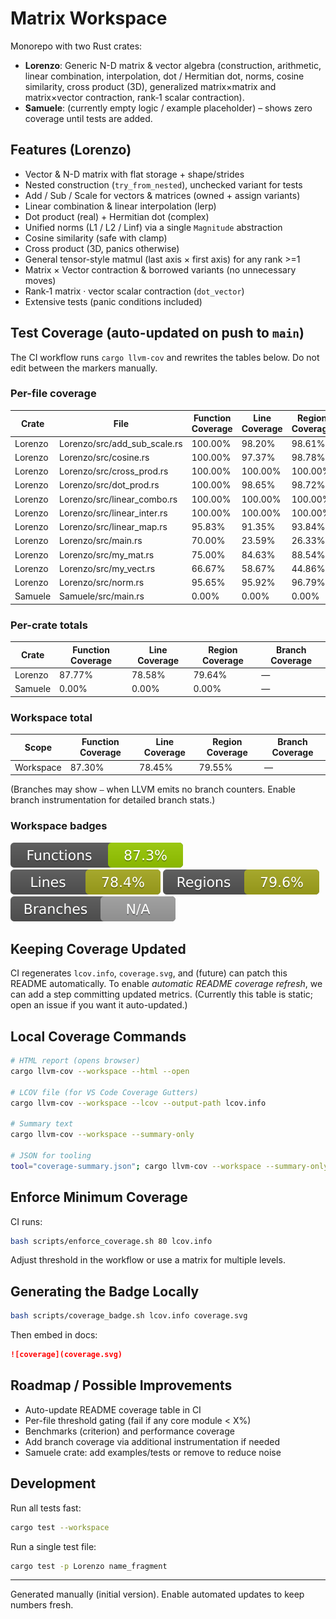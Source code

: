 # Matrix Workspace

Monorepo with two Rust crates:
- **Lorenzo**: Generic N-D matrix & vector algebra (construction, arithmetic, linear combination, interpolation, dot / Hermitian dot, norms, cosine similarity, cross product (3D), generalized matrix×matrix and matrix×vector contraction, rank‑1 scalar contraction).
- **Samuele**: (currently empty logic / example placeholder) – shows zero coverage until tests are added.

## Features (Lorenzo)
- Vector & N-D matrix with flat storage + shape/strides
- Nested construction (`try_from_nested`), unchecked variant for tests
- Add / Sub / Scale for vectors & matrices (owned + assign variants)
- Linear combination & linear interpolation (lerp)
- Dot product (real) + Hermitian dot (complex)
- Unified norms (L1 / L2 / Linf) via a single `Magnitude` abstraction
- Cosine similarity (safe with clamp)
- Cross product (3D, panics otherwise)
- General tensor-style matmul (last axis × first axis) for any rank >=1
- Matrix × Vector contraction & borrowed variants (no unnecessary moves)
- Rank‑1 matrix · vector scalar contraction (`dot_vector`)
- Extensive tests (panic conditions included)

## Test Coverage (auto-updated on push to `main`)

The CI workflow runs `cargo llvm-cov` and rewrites the tables below. Do not edit between the markers manually.

### Per-file coverage
<!-- COVERAGE:PER-FILE-START -->
| Crate | File | Function Coverage | Line Coverage | Region Coverage | Branch Coverage |
|-------|------|-------------------|---------------|-----------------|-----------------|
| Lorenzo | Lorenzo/src/add_sub_scale.rs | 100.00% | 98.20% | 98.61% | — |
| Lorenzo | Lorenzo/src/cosine.rs | 100.00% | 97.37% | 98.78% | — |
| Lorenzo | Lorenzo/src/cross_prod.rs | 100.00% | 100.00% | 100.00% | — |
| Lorenzo | Lorenzo/src/dot_prod.rs | 100.00% | 98.65% | 98.72% | — |
| Lorenzo | Lorenzo/src/linear_combo.rs | 100.00% | 100.00% | 100.00% | — |
| Lorenzo | Lorenzo/src/linear_inter.rs | 100.00% | 100.00% | 100.00% | — |
| Lorenzo | Lorenzo/src/linear_map.rs | 95.83% | 91.35% | 93.84% | — |
| Lorenzo | Lorenzo/src/main.rs | 70.00% | 23.59% | 26.33% | — |
| Lorenzo | Lorenzo/src/my_mat.rs | 75.00% | 84.63% | 88.54% | — |
| Lorenzo | Lorenzo/src/my_vect.rs | 66.67% | 58.67% | 44.86% | — |
| Lorenzo | Lorenzo/src/norm.rs | 95.65% | 95.92% | 96.79% | — |
| Samuele | Samuele/src/main.rs | 0.00% | 0.00% | 0.00% | — |
<!-- COVERAGE:PER-FILE-END -->

### Per-crate totals
<!-- COVERAGE:CRATE-START -->
| Crate | Function Coverage | Line Coverage | Region Coverage | Branch Coverage |
|-------|-------------------|---------------|-----------------|-----------------|
| Lorenzo | 87.77% | 78.58% | 79.64% | — |
| Samuele | 0.00% | 0.00% | 0.00% | — |
<!-- COVERAGE:CRATE-END -->

### Workspace total
<!-- COVERAGE:WORKSPACE-START -->
| Scope | Function Coverage | Line Coverage | Region Coverage | Branch Coverage |
|-------|-------------------|---------------|-----------------|-----------------|
| Workspace | 87.30% | 78.45% | 79.55% | — |
<!-- COVERAGE:WORKSPACE-END -->

(Branches may show `—` when LLVM emits no branch counters. Enable branch instrumentation for detailed branch stats.)

### Workspace badges
<!-- COVERAGE:BADGES-START -->
![Functions](./coverage-functions.svg) ![Lines](./coverage-lines.svg) ![Regions](./coverage-regions.svg) ![Branches](./coverage-branches.svg)
<!-- COVERAGE:BADGES-END -->

## Keeping Coverage Updated

CI regenerates `lcov.info`, `coverage.svg`, and (future) can patch this README automatically. To enable _automatic README coverage refresh_, we can add a step committing updated metrics. (Currently this table is static; open an issue if you want it auto-updated.)

## Local Coverage Commands

```bash
# HTML report (opens browser)
cargo llvm-cov --workspace --html --open

# LCOV file (for VS Code Coverage Gutters)
cargo llvm-cov --workspace --lcov --output-path lcov.info

# Summary text
cargo llvm-cov --workspace --summary-only

# JSON for tooling
tool="coverage-summary.json"; cargo llvm-cov --workspace --summary-only --json --output-path "$tool"; cat "$tool"
```

## Enforce Minimum Coverage

CI runs:

```bash
bash scripts/enforce_coverage.sh 80 lcov.info
```

Adjust threshold in the workflow or use a matrix for multiple levels.

## Generating the Badge Locally

```bash
bash scripts/coverage_badge.sh lcov.info coverage.svg
```

Then embed in docs:

```markdown
![coverage](coverage.svg)
```

## Roadmap / Possible Improvements

- Auto-update README coverage table in CI
- Per-file threshold gating (fail if any core module < X%)
- Benchmarks (criterion) and performance coverage
- Add branch coverage via additional instrumentation if needed
- Samuele crate: add examples/tests or remove to reduce noise

## Development

Run all tests fast:

```bash
cargo test --workspace
```

Run a single test file:

```bash
cargo test -p Lorenzo name_fragment
```

---
Generated manually (initial version). Enable automated updates to keep numbers fresh.
